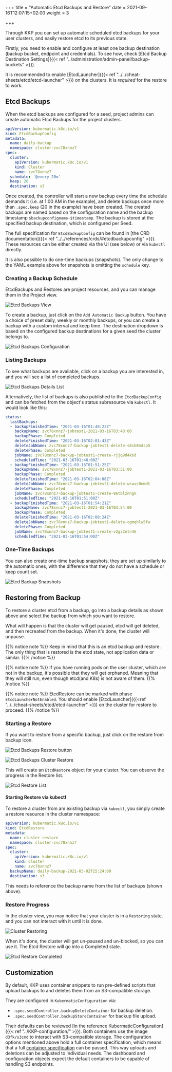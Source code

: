 +++
title = "Automatic Etcd Backups and Restore"
date = 2021-09-16T12:07:15+02:00
weight = 3

+++

Through KKP you can set up automatic scheduled etcd backups for your user clusters, and easily restore etcd to its previous state.

Firstly, you need to enable and configure at least one backup destination (backup bucket, endpoint and credentials). To see how, check [Etcd Backup Destination Settings]({{< ref "../administration/admin-panel/backup-buckets" >}}).

It is recommended to enable [EtcdLauncher]({{< ref "../../cheat-sheets/etcd/etcd-launcher" >}}) on the clusters.
It is _required_ for the restore to work.

## Etcd Backups

When the etcd backups are configured for a seed, project admins can create automatic Etcd Backups for the project clusters.

```yaml
apiVersion: kubermatic.k8c.io/v1
kind: EtcdBackupConfig
metadata:
  name: daily-backup
  namespace: cluster-zvc78xnnz7
spec:
  cluster:
    apiVersion: kubermatic.k8c.io/v1
    kind: Cluster
    name: zvc78xnnz7
  schedule: '@every 20m'
  keep: 20
  destination: s3
```

Once created, the controller will start a new backup every time the schedule demands it (i.e. at 1:00 AM in the example),
and delete backups once more than `.spec.keep` (20 in the example) have been created. The created backups are named based
on the configuration name and the backup timestamp `$backupconfigname-$timestamp`. The backup is stored at the specified backup destination,
which is configured per Seed.

The full specification for `EtcdBackupConfig` can be found in [the CRD documentation]({{< ref "../../references/crds/#etcdbackupconfig" >}}).
These resources can be either created via the UI (see below) or via `kubectl` directly.

It is also possible to do one-time backups (snapshots). The only change to the YAML example above for snapshots is omitting the
`schedule` key.

### Creating a Backup Schedule

EtcdBackups and Restores are project resources, and you can manage them in the Project view.

![Etcd Backups View](/img/kubermatic/main/ui/etcd_backups.png?classes=shadow,border "Project Etcd Backups")

To create a backup, just click on the `Add Automatic Backup` button. You have a choice of preset daily, weekly or monthly backups,
or you can create a backup with a custom interval and keep time. The destination dropdown is based on the configured backup destinations
for a given seed the cluster belongs to.

![Etcd Backups Configuration](/img/kubermatic/main/ui/add_backup.png?classes=shadow,border "Etcd Backups Configuration")

### Listing Backups

To see what backups are available, click on a backup you are interested in, and you will see a list of completed backups.

![Etcd Backups Details List](/img/kubermatic/main/ui/backups_list.png?classes=shadow,border "Etcd Backups Details")

Alternatively, the list of backups is also published to the `EtcdBackupConfig` and can be fetched from the object's status
subresource via `kubectl`. It would look like this:

```yaml
status:
  lastBackups:
  - backupFinishedTime: "2021-03-16T01:48:22Z"
    backupName: zvc78xnnz7-jobtest1-2021-03-16T03:48:00
    backupPhase: Completed
    deleteFinishedTime: "2021-03-16T02:01:43Z"
    deleteJobName: zvc78xnnz7-backup-jobtest1-delete-s8sb8mdsp5
    deletePhase: Completed
    jobName: zvc78xnnz7-backup-jobtest1-create-rjjq9d4k6d
    scheduledTime: "2021-03-16T01:48:00Z"
  - backupFinishedTime: "2021-03-16T01:51:25Z"
    backupName: zvc78xnnz7-jobtest1-2021-03-16T03:51:00
    backupPhase: Completed
    deleteFinishedTime: "2021-03-16T02:04:08Z"
    deleteJobName: zvc78xnnz7-backup-jobtest1-delete-wcwvc8nmdt
    deletePhase: Completed
    jobName: zvc78xnnz7-backup-jobtest1-create-96tblznngk
    scheduledTime: "2021-03-16T01:51:00Z"
  - backupFinishedTime: "2021-03-16T01:54:21Z"
    backupName: zvc78xnnz7-jobtest1-2021-03-16T03:54:00
    backupPhase: Completed
    deleteFinishedTime: "2021-03-16T02:08:24Z"
    deleteJobName: zvc78xnnz7-backup-jobtest1-delete-cgmqhlw5fw
    deletePhase: Completed
    jobName: zvc78xnnz7-backup-jobtest1-create-v2gz2ntn46
    scheduledTime: "2021-03-16T01:54:00Z"
```

### One-Time Backups

You can also create one-time backup snapshots, they are set up similarly to the automatic ones, with the difference that they do not
have a schedule or keep count set.

![Etcd Backup Snapshots](/img/kubermatic/main/ui/add_backup_snapshot.png?classes=shadow,border "Etcd Backup Snapshots")

## Restoring from Backup

To restore a cluster etcd from a backup, go into a backup details as shown above and select the backup from which you want to restore.

What will happen is that the cluster will get paused, etcd will get deleted, and then recreated from the backup. When it's done, the cluster will unpause.

{{% notice note %}}
Keep in mind that this is an etcd backup and restore. The only thing that is restored is the etcd state, not application data or similar.
{{% /notice %}}

{{% notice note %}}
If you have running pods on the user cluster, which are not in the backup, it's possible that they will get orphaned.
Meaning that they will still run, even though etcd(and K8s) is not aware of them.
{{% /notice %}}

{{% notice note %}}
EtcdRestore can be marked with phase `EtcdLauncherNotEnabled`. You should
enable [EtcdLauncher]({{<ref "../../cheat-sheets/etcd/etcd-launcher" >}}) on the cluster for restore to proceed.
{{% /notice %}}

### Starting a Restore

If you want to restore from a specific backup, just click on the restore from backup icon.

![Etcd Backups Restore button](/img/kubermatic/main/ui/restore_backup.png?classes=shadow,border "Restore backup button")

![Etcd Backups Cluster Restore](/img/kubermatic/main/ui/restore_cluster.png?classes=shadow,border "Restore etcd backup for cluster")

This will create an `EtcdRestore` object for your cluster. You can observe the progress in the Restore list.

![Etcd Restore List](/img/kubermatic/main/ui/etcd_restores_list.png?classes=shadow,border "Etcd Restore List")


#### Starting Restore via kubectl

To restore a cluster from am existing backup via `kubectl`, you simply create a restore resource in the cluster namespace:

```yaml
apiVersion: kubermatic.k8c.io/v1
kind: EtcdRestore
metadata:
  name: cluster-restore
  namespace: cluster-zvc78xnnz7
spec:
  cluster:
    apiVersion: kubermatic.k8c.io/v1
    kind: Cluster
    name: zvc78xnnz7
  backupName: daily-backup-2021-03-02T15:24:00
  destination: s3
```

This needs to reference the backup name from the list of backups (shown above).


### Restore Progress

In the cluster view, you may notice that your cluster is in a `Restoring` state, and you can not interact with it until it is done.

![Cluster Restoring](/img/kubermatic/main/ui/cluster_restoring.png?classes=shadow,border "Cluster Restoring")

When it's done, the cluster will get un-paused and un-blocked, so you can use it. The Etcd Restore will go into a Completed state.

![Etcd Restore Completed](/img/kubermatic/main/ui/restore_completed.png?classes=shadow,border "Etcd Restore Completed")

## Customization

By default, KKP uses container snippets to run pre-defined scripts that upload backups to and deletes them from an S3-compatible
storage.

They are configured in `KubermaticConfiguration` via:

- `.spec.seedController.backupDeleteContainer` for backup deletion.
- `.spec.seedController.backupStoreContainer` for backup file upload.

Their defaults can be reviewed [in the reference KubermaticConfiguration]({{< ref "../KKP-configuration/" >}}). Both containers
use the image `d3fk/s3cmd` to interact with S3-compatible storage. The configuration options mentioned above hold a full container
specification, which means that a full [container specification](https://kubernetes.io/docs/reference/generated/kubernetes-api/v1.27/#container-v1-core)
can be passed. This way uploads and deletions can be adjusted to individual needs. The dashboard and configuration objects expect
the default containers to be capable of handling S3 endpoints.

